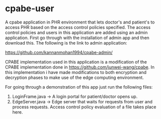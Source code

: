 # cpabe-user

A cpabe application in PHR environment that lets doctor's and patient's to access PHR based on the access control policies specified. The access control policies and users in this application are added using an admin application. First go through with the installation of admin app and then download this. The following is the link to admin application:

https://github.com/kannanmohan1994/cpabe-admin/

CPABE implementation used in this application is a modification of the CPABE implementation done in https://github.com/junwei-wang/cpabe. In this implementation i have made modifications to both encryption and decryption phases to make use of the edge computing environment.

For going through a demonstration of this app just run the following files:
1. LoginFrame.java -> A login portal for patient/doctor opens up. 
2. EdgeServer.java -> Edge server that waits for requests from user and process requests. Access control policy evaluation of a file takes place here. 
